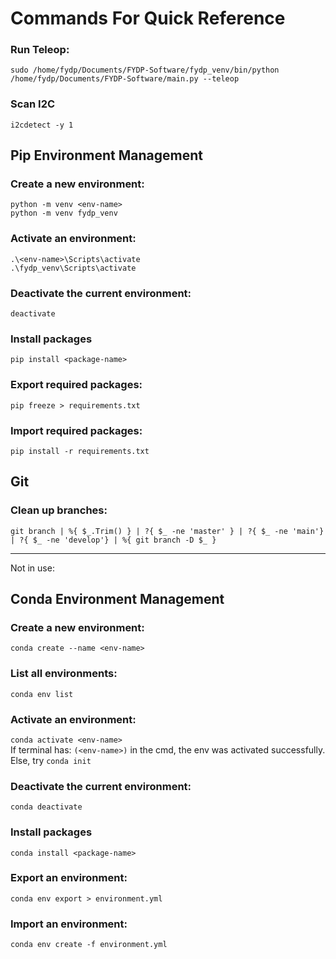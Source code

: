 # Commands For Quick Reference

### Run Teleop:  
`sudo /home/fydp/Documents/FYDP-Software/fydp_venv/bin/python /home/fydp/Documents/FYDP-Software/main.py --teleop`

### Scan I2C
`i2cdetect -y 1`

## Pip Environment Management

### Create a new environment:
`python -m venv <env-name>`  
`python -m venv fydp_venv`

### Activate an environment:
`.\<env-name>\Scripts\activate`  
`.\fydp_venv\Scripts\activate`

### Deactivate the current environment:
`deactivate`

### Install packages
`pip install <package-name>`

### Export required packages:
`pip freeze > requirements.txt`

### Import required packages:
`pip install -r requirements.txt`

## Git

### Clean up branches:
`git branch | %{ $_.Trim() } | ?{ $_ -ne 'master' } | ?{ $_ -ne 'main'} | ?{ $_ -ne 'develop'} | %{ git branch -D $_ }`


---
Not in use:

## Conda Environment Management

### Create a new environment:
`conda create --name <env-name>`

### List all environments:
`conda env list`

### Activate an environment:
`conda activate <env-name>`  
If terminal has: `(<env-name>)` in the cmd, the env was activated successfully.  
Else, try `conda init`

### Deactivate the current environment:
`conda deactivate`

### Install packages
`conda install <package-name>`

### Export an environment:
`conda env export > environment.yml`

### Import an environment:
`conda env create -f environment.yml`
